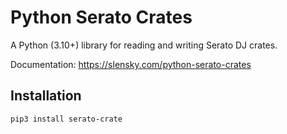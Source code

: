 # Python Serato Crates

A Python (3.10+) library for reading and writing Serato DJ crates.

Documentation: https://slensky.com/python-serato-crates

## Installation

```
pip3 install serato-crate
```
